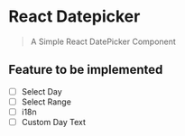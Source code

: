 # React Datepicker

> A Simple React DatePicker Component

## Feature to be implemented 

- [ ] Select Day
- [ ] Select Range
- [ ] i18n 
- [ ] Custom Day Text 
